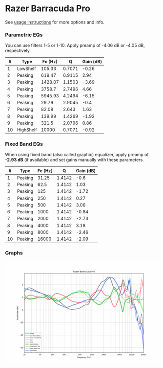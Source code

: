 # Razer Barracuda Pro
See [usage instructions](https://github.com/jaakkopasanen/AutoEq#usage) for more options and info.

### Parametric EQs
You can use filters 1-5 or 1-10. Apply preamp of -4.06 dB or -4.05 dB, respectively.

|   # | Type      |   Fc (Hz) |      Q |   Gain (dB) |
|-----|-----------|-----------|--------|-------------|
|   1 | LowShelf  |    105.33 | 0.7071 |       -0.26 |
|   2 | Peaking   |    619.47 | 0.9115 |        2.94 |
|   3 | Peaking   |   1428.07 | 1.1503 |       -3.69 |
|   4 | Peaking   |   3758.7  | 2.7496 |        4.66 |
|   5 | Peaking   |   5945.93 | 4.2494 |       -6.15 |
|   6 | Peaking   |     29.79 | 2.9045 |       -0.4  |
|   7 | Peaking   |     82.08 | 2.643  |        1.63 |
|   8 | Peaking   |    139.99 | 1.4269 |       -1.92 |
|   9 | Peaking   |    321.5  | 2.0796 |        0.86 |
|  10 | HighShelf |  10000    | 0.7071 |       -0.92 |

### Fixed Band EQs
When using fixed band (also called graphic) equalizer, apply preamp of **-2.93 dB** (if available) and set gains manually with these parameters.

|   # | Type    |   Fc (Hz) |      Q |   Gain (dB) |
|-----|---------|-----------|--------|-------------|
|   1 | Peaking |     31.25 | 1.4142 |       -0.6  |
|   2 | Peaking |     62.5  | 1.4142 |        1.03 |
|   3 | Peaking |    125    | 1.4142 |       -1.72 |
|   4 | Peaking |    250    | 1.4142 |        0.27 |
|   5 | Peaking |    500    | 1.4142 |        3.06 |
|   6 | Peaking |   1000    | 1.4142 |       -0.84 |
|   7 | Peaking |   2000    | 1.4142 |       -2.73 |
|   8 | Peaking |   4000    | 1.4142 |        3.18 |
|   9 | Peaking |   8000    | 1.4142 |       -2.46 |
|  10 | Peaking |  16000    | 1.4142 |       -2.09 |

### Graphs
![](./Razer%20Barracuda%20Pro.png)
